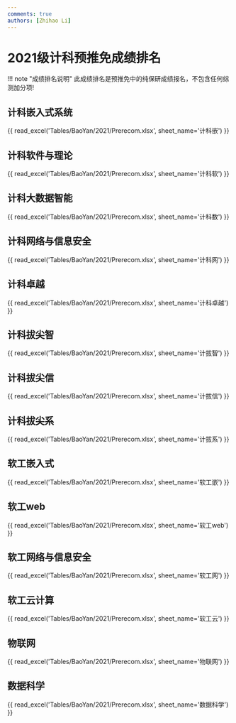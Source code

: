 ```yaml
---
comments: true
authors: [Zhihao Li]
---
```

# 2021级计科预推免成绩排名

!!! note "成绩排名说明"
    此成绩排名是预推免中的纯保研成绩报名，不包含任何综测加分项!

## 计科嵌入式系统

{{ read_excel('Tables/BaoYan/2021/Prerecom.xlsx', sheet_name='计科嵌') }}

## 计科软件与理论

{{ read_excel('Tables/BaoYan/2021/Prerecom.xlsx', sheet_name='计科软') }}

## 计科大数据智能

{{ read_excel('Tables/BaoYan/2021/Prerecom.xlsx', sheet_name='计科数') }}

## 计科网络与信息安全

{{ read_excel('Tables/BaoYan/2021/Prerecom.xlsx', sheet_name='计科网') }}

## 计科卓越

{{ read_excel('Tables/BaoYan/2021/Prerecom.xlsx', sheet_name='计科卓越') }}

## 计科拔尖智

{{ read_excel('Tables/BaoYan/2021/Prerecom.xlsx', sheet_name='计拔智') }}

## 计科拔尖信

{{ read_excel('Tables/BaoYan/2021/Prerecom.xlsx', sheet_name='计拔信') }}

## 计科拔尖系

{{ read_excel('Tables/BaoYan/2021/Prerecom.xlsx', sheet_name='计拔系') }}

## 软工嵌入式

{{ read_excel('Tables/BaoYan/2021/Prerecom.xlsx', sheet_name='软工嵌') }}

## 软工web

{{ read_excel('Tables/BaoYan/2021/Prerecom.xlsx', sheet_name='软工web') }}

## 软工网络与信息安全

{{ read_excel('Tables/BaoYan/2021/Prerecom.xlsx', sheet_name='软工网') }}

## 软工云计算

{{ read_excel('Tables/BaoYan/2021/Prerecom.xlsx', sheet_name='软工云') }}

## 物联网

{{ read_excel('Tables/BaoYan/2021/Prerecom.xlsx', sheet_name='物联网') }}

## 数据科学

{{ read_excel('Tables/BaoYan/2021/Prerecom.xlsx', sheet_name='数据科学') }}
